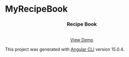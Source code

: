 # MyRecipeBook

<div align="center">

<h3 align="center">Recipe Book</h3>

  <p align="center">
    <br />
    <a href="https://recipe-project-database-5cfc2.web.app">View Demo</a>
  </p>
</div>

This project was generated with [Angular CLI](https://github.com/angular/angular-cli) version 15.0.4.
